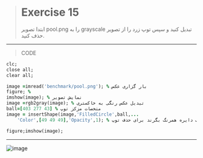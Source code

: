
> # Exercise 15
> ابتدا تصویر pool.png را به grayscale تبدیل کنید و سپس توپ زرد را از تصویر حذف کنید.
***
>CODE
```ruby
clc;
close all;
clear all;

image =imread('benchmark/pool.png'); % بار گزاری عکس
figure; % 
imshow(image); % نمایش تصویر
image =rgb2gray(image); % تیدیل عکس رنگی به خاکستری
ball=[403 277 43] % متخصات مزکز توپ
image = insertShape(image,'FilledCircle',ball,...
    'Color',[49 49 49],'Opacity',1); % رسم یک دایره همرنگ بگرند برای حذف توپ

figure;imshow(image);
```
****
![image](https://user-images.githubusercontent.com/48456571/113308593-9188e500-931b-11eb-9009-5a9ef43f4b04.png)

